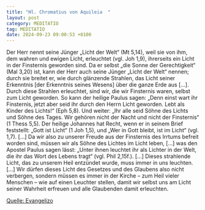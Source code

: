 ```yaml
---
title: "Hl. Chromatius von Aquileia  "
layout: post
category: MEDITATIO
tag: MEDITATIO
date: 2024-09-23 09:00:53 +0100
---
```

 
Der Herr nennt seine Jünger „Licht der Welt“ (Mt 5,14), weil sie von ihm, dem wahren und ewigen Licht, erleuchtet (vgl. Joh 1,9), ihrerseits ein Licht in der Finsternis geworden sind. Da er selbst „die Sonne der Gerechtigkeit“ (Mal 3,20) ist, kann der Herr auch seine Jünger „Licht der Welt“ nennen; durch sie breitet er, wie durch glänzende Strahlen, das Licht seiner Erkenntnis [der Erkenntnis seines Wesens] über die ganze Erde aus […].<!--more--> Durch diese Strahlen erleuchtet, sind wir, die wir Finsternis waren, selbst zum Licht geworden. So kann der heilige Paulus sagen: „Denn einst wart ihr Finsternis, jetzt aber seid ihr durch den Herrn Licht geworden. Lebt als Kinder des Lichts!“ (Eph 5,8). Und weiter: „Ihr alle seid Söhne des Lichts und Söhne des Tages. Wir gehören nicht der Nacht und nicht der Finsternis“ (1 Thess 5,5). Der heilige Johannes hat Recht, wenn er in seinem Brief feststellt: „Gott ist Licht“ (1 Joh 1,5), und „Wer in Gott bleibt, ist im Licht“ (vgl. 1,7). […] Da wir also zu unserer Freude aus der Finsternis des Irrtums befreit worden sind, müssen wir als Söhne des Lichtes im Licht leben, […] was den Apostel Paulus sagen lässt: „Unter ihnen leuchtet ihr als Lichter in der Welt, die ihr das Wort des Lebens tragt“ (vgl. Phil 2,15f.). […]
Dieses strahlende Licht, das zu unserem Heil entzündet wurde, muss immer in uns leuchten. […] Wir dürfen dieses Licht des Gesetzes und des Glaubens also nicht verbergen, sondern müssen es immer in der Kirche –  zum Heil vieler Menschen – wie auf einen Leuchter stellen, damit wir selbst uns am Licht seiner Wahrheit erfreuen und alle Glaubenden damit erleuchten.



[Quelle: Evangelizo](https://evangeliumtagfuertag.org/DE/gospel)
